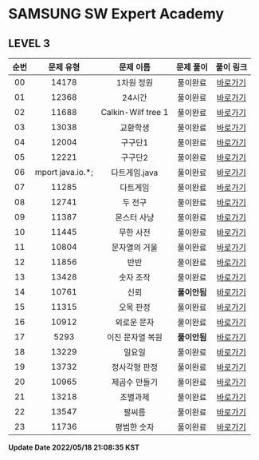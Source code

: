 # SAMSUNG SW Expert Academy
## LEVEL 3

| 순번 | 문제 유형 | 문제 이름 | 문제 풀이 | 풀이 링크 |
| :--: |:--: |:--: |:--: |:--: |
|00|14178|1차원 정원|풀이완료|[바로가기](https://github.com/westreed/ProgrammersAlgorithm/blob/main/SAMSUNG_SW_Expert_Academy/lv3/1%EC%B0%A8%EC%9B%90%20%EC%A0%95%EC%9B%90.py)|
|01|12368|24시간|풀이완료|[바로가기](https://github.com/westreed/ProgrammersAlgorithm/blob/main/SAMSUNG_SW_Expert_Academy/lv3/24%EC%8B%9C%EA%B0%84.py)|
|02|11688|Calkin-Wilf tree 1|풀이완료|[바로가기](https://github.com/westreed/ProgrammersAlgorithm/blob/main/SAMSUNG_SW_Expert_Academy/lv3/Calkin-Wilf%20tree%201.py)|
|03|13038|교환학생|풀이완료|[바로가기](https://github.com/westreed/ProgrammersAlgorithm/blob/main/SAMSUNG_SW_Expert_Academy/lv3/%EA%B5%90%ED%99%98%ED%95%99%EC%83%9D.py)|
|04|12004|구구단1|풀이완료|[바로가기](https://github.com/westreed/ProgrammersAlgorithm/blob/main/SAMSUNG_SW_Expert_Academy/lv3/%EA%B5%AC%EA%B5%AC%EB%8B%A81.py)|
|05|12221|구구단2|풀이완료|[바로가기](https://github.com/westreed/ProgrammersAlgorithm/blob/main/SAMSUNG_SW_Expert_Academy/lv3/%EA%B5%AC%EA%B5%AC%EB%8B%A82.py)|
|06|mport java.io.*;|다트게임.java|풀이완료|[바로가기](https://github.com/westreed/ProgrammersAlgorithm/blob/main/SAMSUNG_SW_Expert_Academy/lv3/%EB%8B%A4%ED%8A%B8%EA%B2%8C%EC%9E%84.java)|
|07|11285|다트게임|풀이완료|[바로가기](https://github.com/westreed/ProgrammersAlgorithm/blob/main/SAMSUNG_SW_Expert_Academy/lv3/%EB%8B%A4%ED%8A%B8%EA%B2%8C%EC%9E%84.py)|
|08|12741|두 전구|풀이완료|[바로가기](https://github.com/westreed/ProgrammersAlgorithm/blob/main/SAMSUNG_SW_Expert_Academy/lv3/%EB%91%90%20%EC%A0%84%EA%B5%AC.py)|
|09|11387|몬스터 사냥|풀이완료|[바로가기](https://github.com/westreed/ProgrammersAlgorithm/blob/main/SAMSUNG_SW_Expert_Academy/lv3/%EB%AA%AC%EC%8A%A4%ED%84%B0%20%EC%82%AC%EB%83%A5.py)|
|10|11445|무한 사전|풀이완료|[바로가기](https://github.com/westreed/ProgrammersAlgorithm/blob/main/SAMSUNG_SW_Expert_Academy/lv3/%EB%AC%B4%ED%95%9C%20%EC%82%AC%EC%A0%84.py)|
|11|10804|문자열의 거울|풀이완료|[바로가기](https://github.com/westreed/ProgrammersAlgorithm/blob/main/SAMSUNG_SW_Expert_Academy/lv3/%EB%AC%B8%EC%9E%90%EC%97%B4%EC%9D%98%20%EA%B1%B0%EC%9A%B8.py)|
|12|11856|반반|풀이완료|[바로가기](https://github.com/westreed/ProgrammersAlgorithm/blob/main/SAMSUNG_SW_Expert_Academy/lv3/%EB%B0%98%EB%B0%98.py)|
|13|13428|숫자 조작|풀이완료|[바로가기](https://github.com/westreed/ProgrammersAlgorithm/blob/main/SAMSUNG_SW_Expert_Academy/lv3/%EC%88%AB%EC%9E%90%20%EC%A1%B0%EC%9E%91.py)|
|14|10761|신뢰 |**풀이안됨**|[바로가기](https://github.com/westreed/ProgrammersAlgorithm/blob/main/SAMSUNG_SW_Expert_Academy/lv3/%EC%8B%A0%EB%A2%B0%20X.py)|
|15|11315|오목 판정|풀이완료|[바로가기](https://github.com/westreed/ProgrammersAlgorithm/blob/main/SAMSUNG_SW_Expert_Academy/lv3/%EC%98%A4%EB%AA%A9%20%ED%8C%90%EC%A0%95.py)|
|16|10912|외로운 문자|풀이완료|[바로가기](https://github.com/westreed/ProgrammersAlgorithm/blob/main/SAMSUNG_SW_Expert_Academy/lv3/%EC%99%B8%EB%A1%9C%EC%9A%B4%20%EB%AC%B8%EC%9E%90.py)|
|17|5293|이진 문자열 복원 |**풀이안됨**|[바로가기](https://github.com/westreed/ProgrammersAlgorithm/blob/main/SAMSUNG_SW_Expert_Academy/lv3/%EC%9D%B4%EC%A7%84%20%EB%AC%B8%EC%9E%90%EC%97%B4%20%EB%B3%B5%EC%9B%90%20X.py)|
|18|13229|일요일|풀이완료|[바로가기](https://github.com/westreed/ProgrammersAlgorithm/blob/main/SAMSUNG_SW_Expert_Academy/lv3/%EC%9D%BC%EC%9A%94%EC%9D%BC.py)|
|19|13732|정사각형 판정|풀이완료|[바로가기](https://github.com/westreed/ProgrammersAlgorithm/blob/main/SAMSUNG_SW_Expert_Academy/lv3/%EC%A0%95%EC%82%AC%EA%B0%81%ED%98%95%20%ED%8C%90%EC%A0%95.py)|
|20|10965|제곱수 만들기|풀이완료|[바로가기](https://github.com/westreed/ProgrammersAlgorithm/blob/main/SAMSUNG_SW_Expert_Academy/lv3/%EC%A0%9C%EA%B3%B1%EC%88%98%20%EB%A7%8C%EB%93%A4%EA%B8%B0.py)|
|21|13218|조별과제|풀이완료|[바로가기](https://github.com/westreed/ProgrammersAlgorithm/blob/main/SAMSUNG_SW_Expert_Academy/lv3/%EC%A1%B0%EB%B3%84%EA%B3%BC%EC%A0%9C.py)|
|22|13547|팔씨름|풀이완료|[바로가기](https://github.com/westreed/ProgrammersAlgorithm/blob/main/SAMSUNG_SW_Expert_Academy/lv3/%ED%8C%94%EC%94%A8%EB%A6%84.py)|
|23|11736|평범한 숫자|풀이완료|[바로가기](https://github.com/westreed/ProgrammersAlgorithm/blob/main/SAMSUNG_SW_Expert_Academy/lv3/%ED%8F%89%EB%B2%94%ED%95%9C%20%EC%88%AB%EC%9E%90.py)|


**Update Date 2022/05/18 21:08:35 KST**

